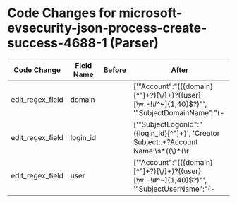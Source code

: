 # Code Changes for microsoft-evsecurity-json-process-create-success-4688-1 (Parser)

| Code Change | Field Name | Before | After |
|-------------|------------|--------|-------|
| edit_regex_field | domain |  | ['"Account":"(({domain}[^"]+?)[\\\/]+)?({user}[\w\.\-\!\#\^\~]{1,40}\$?)"', '"SubjectDomainName":"(-|({domain}[^"]+?))"', 'Creator Subject:.+?Account Name:\s*((\\)*(\\r|\\t|\\n))*(?:-|({user}[\w\.\-\!\#\^\~]{1,40}\$?))((\\)*(\\r|\\t|\\n))*\s*Account Domain:((\\)*(\\r|\\t|\\n))*\s*(?:-|({domain}.+?))((\\)*(\\r|\\t|\\n))*\s*Logon ID:((\\)*(\\r|\\t|\\n))*\s*({login_id}[^\\\s]+)', 'exa_regex="Creator Subject:.+?Account Name:\s*((\\)*(\\r|\\t|\\n))*(?:-|({user}[\w\.\-\!\#\^\~]{1,40}\$?))((\\)*(\\r|\\t|\\n))*\s*Account Domain:((\\)*(\\r|\\t|\\n))*\s*(?:-|({domain}.+?))((\\)*(\\r|\\t|\\n))*\s*Logon ID:((\\)*(\\r|\\t|\\n))*\s*({login_id}[^\\\s]+)'] |
| edit_regex_field | login_id |  | ['"SubjectLogonId":"({login_id}[^"]+)', 'Creator Subject:.+?Account Name:\s*((\\)*(\\r|\\t|\\n))*(?:-|({user}[\w\.\-\!\#\^\~]{1,40}\$?))((\\)*(\\r|\\t|\\n))*\s*Account Domain:((\\)*(\\r|\\t|\\n))*\s*(?:-|({domain}.+?))((\\)*(\\r|\\t|\\n))*\s*Logon ID:((\\)*(\\r|\\t|\\n))*\s*({login_id}[^\\\s]+)', 'exa_regex="Creator Subject:.+?Account Name:\s*((\\)*(\\r|\\t|\\n))*(?:-|({user}[\w\.\-\!\#\^\~]{1,40}\$?))((\\)*(\\r|\\t|\\n))*\s*Account Domain:((\\)*(\\r|\\t|\\n))*\s*(?:-|({domain}.+?))((\\)*(\\r|\\t|\\n))*\s*Logon ID:((\\)*(\\r|\\t|\\n))*\s*({login_id}[^\\\s]+)'] |
| edit_regex_field | user |  | ['"Account":"(({domain}[^"]+?)[\\\/]+)?({user}[\w\.\-\!\#\^\~]{1,40}\$?)"', '"SubjectUserName":"(-|SYSTEM|({user}[\w\.\-\!\#\^\~]{1,40}\$?))"', 'Creator Subject:.+?Account Name:\s*((\\)*(\\r|\\t|\\n))*(?:-|({user}[\w\.\-\!\#\^\~]{1,40}\$?))((\\)*(\\r|\\t|\\n))*\s*Account Domain:((\\)*(\\r|\\t|\\n))*\s*(?:-|({domain}.+?))((\\)*(\\r|\\t|\\n))*\s*Logon ID:((\\)*(\\r|\\t|\\n))*\s*({login_id}[^\\\s]+)', 'exa_regex="Creator Subject:.+?Account Name:\s*((\\)*(\\r|\\t|\\n))*(?:-|({user}[\w\.\-\!\#\^\~]{1,40}\$?))((\\)*(\\r|\\t|\\n))*\s*Account Domain:((\\)*(\\r|\\t|\\n))*\s*(?:-|({domain}.+?))((\\)*(\\r|\\t|\\n))*\s*Logon ID:((\\)*(\\r|\\t|\\n))*\s*({login_id}[^\\\s]+)'] |